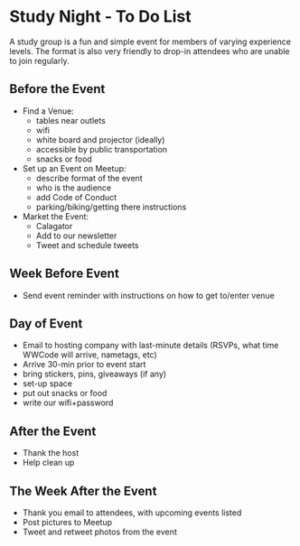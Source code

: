 # Study Night - To Do List

A study group is a fun and simple event for members of varying experience levels. The format is also very friendly to drop-in attendees who are unable to join regularly.

## Before the Event
- Find a Venue:
  - tables near outlets
  - wifi
  - white board and projector (ideally)
  - accessible by public transportation
  - snacks or food
- Set up an Event on Meetup:
  - describe format of the event
  - who is the audience
  - add Code of Conduct
  - parking/biking/getting there instructions
- Market the Event:
  - Calagator
  - Add to our newsletter
  - Tweet and schedule tweets

## Week Before Event
- Send event reminder with instructions on how to get to/enter venue

## Day of Event
- Email to hosting company with last-minute details (RSVPs, what time WWCode will arrive, nametags, etc)
- Arrive 30-min prior to event start
- bring stickers, pins, giveaways (if any)
- set-up space
- put out snacks or food
- write our wifi+password

## After the Event
- Thank the host
- Help clean up

## The Week After the Event
- Thank you email to attendees, with upcoming events listed
- Post pictures to Meetup
- Tweet and retweet photos from the event

